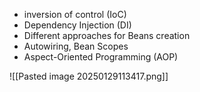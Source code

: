 * inversion of control (IoC)
* Dependency Injection (DI)
* Different approaches for Beans creation
* Autowiring, Bean Scopes
* Aspect-Oriented Programming (AOP)

![[Pasted image 20250129113417.png]]

